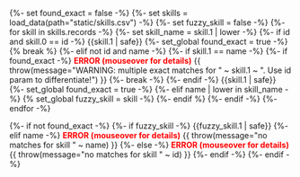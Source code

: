 {%- set found_exact = false -%}
{%- set skills = load_data(path="static/skills.csv") -%}
{%- set fuzzy_skill = false -%}
{%- for skill in skills.records -%}
  {%- set skill_name = skill.1 | lower -%}
  {%- if id and skill.0 == id -%}
	<span class="armory-inline" data-armory-embed="skills" data-armory-ids="{{skill.0 | safe}}"></span> {{skill.1 | safe}}
	{%- set_global found_exact = true -%}
	{% break %}
  {%- elif not id and name -%}
  	{%- if skill.1 == name -%}
		{%- if found_exact -%}
			<span title="WARNING: multiple exact matches for {{skill.1 | safe}}. Use id param to differentiate!" style='color: red; font-weight: bold;'>ERROR (mouseover for details)</span>
			{{ throw(message="WARNING: multiple exact matches for " ~ skill.1 ~ ". Use id param to differentiate!") }}
			{%- break -%}
		{%- endif -%}
		<span class="armory-inline" data-armory-embed="skills" data-armory-ids="{{skill.0 | safe}}"></span> {{skill.1 | safe}}
		{%- set_global found_exact = true -%}
	{%- elif name | lower in skill_name -%}
		{% set_global fuzzy_skill = skill -%}
	{%- endif %}
  {%- endif -%}
{%- endfor -%}

{%- if not found_exact -%}
	{%- if fuzzy_skill -%}
		<span class="armory-inline" data-armory-embed="skills" data-armory-ids="{{fuzzy_skill.0 | safe}}"></span> {{fuzzy_skill.1 | safe}}
	{%- elif name -%}
		<span title="ERROR: no matches for {{name | safe}}" style='color: red; font-weight: bold;'>ERROR (mouseover for details)</span>
		{{ throw(message="no matches for skill " ~ name) }}
	{%- else -%}
		<span title="ERROR: no id match for {{id | safe}}" style='color: red; font-weight: bold;'>ERROR (mouseover for details)</span>
		{{ throw(message="no matches for skill " ~ id) }}
	{%- endif -%}
{%- endif -%}
